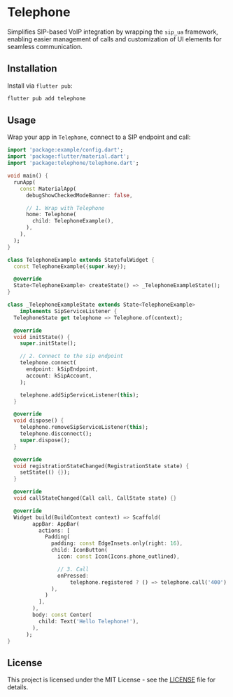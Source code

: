 # Telephone

Simplifies SIP-based VoIP integration by wrapping the `sip_ua` framework, enabling easier management of calls and customization of UI elements for seamless communication.

## Installation

Install via `flutter pub`:

```bash
flutter pub add telephone
```

## Usage

Wrap your app in `Telephone`, connect to a SIP endpoint and call:

```dart
import 'package:example/config.dart';
import 'package:flutter/material.dart';
import 'package:telephone/telephone.dart';

void main() {
  runApp(
    const MaterialApp(
      debugShowCheckedModeBanner: false,

      // 1. Wrap with Telephone
      home: Telephone(
        child: TelephoneExample(),
      ),
    ),
  );
}

class TelephoneExample extends StatefulWidget {
  const TelephoneExample({super.key});

  @override
  State<TelephoneExample> createState() => _TelephoneExampleState();
}

class _TelephoneExampleState extends State<TelephoneExample>
    implements SipServiceListener {
  TelephoneState get telephone => Telephone.of(context);

  @override
  void initState() {
    super.initState();

    // 2. Connect to the sip endpoint
    telephone.connect(
      endpoint: kSipEndpoint,
      account: kSipAccount,
    );

    telephone.addSipServiceListener(this);
  }

  @override
  void dispose() {
    telephone.removeSipServiceListener(this);
    telephone.disconnect();
    super.dispose();
  }

  @override
  void registrationStateChanged(RegistrationState state) {
    setState(() {});
  }

  @override
  void callStateChanged(Call call, CallState state) {}

  @override
  Widget build(BuildContext context) => Scaffold(
        appBar: AppBar(
          actions: [
            Padding(
              padding: const EdgeInsets.only(right: 16),
              child: IconButton(
                icon: const Icon(Icons.phone_outlined),

                // 3. Call
                onPressed:
                    telephone.registered ? () => telephone.call('400') : null,
              ),
            )
          ],
        ),
        body: const Center(
          child: Text('Hello Telephone!'),
        ),
      );
}
```

## License

This project is licensed under the MIT License - see the [LICENSE](LICENSE) file for details.